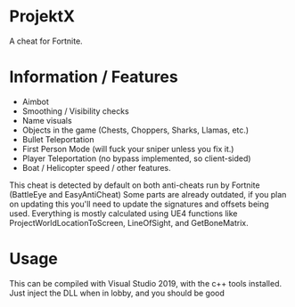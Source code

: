 # ProjektX
A cheat for Fortnite.

# Information / Features

- Aimbot
- Smoothing / Visibility checks
- Name visuals
- Objects in the game (Chests, Choppers, Sharks, Llamas, etc.)
- Bullet Teleportation
- First Person Mode (will fuck your sniper unless you fix it.)
- Player Teleportation (no bypass implemented, so client-sided)
- Boat / Helicopter speed / other features.

This cheat is detected by default on both anti-cheats run by Fortnite (BattleEye and EasyAntiCheat)
Some parts are already outdated, if you plan on updating this you'll need to update the signatures and offsets being used.
Everything is mostly calculated using UE4 functions like ProjectWorldLocationToScreen, LineOfSight, and GetBoneMatrix.

# Usage
This can be compiled with Visual Studio 2019, with the c++ tools installed.
Just inject the DLL when in lobby, and you should be good
